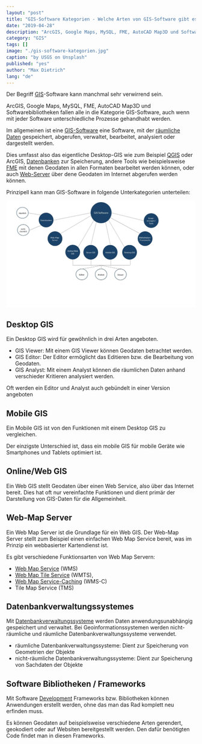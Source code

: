 ```yaml
---
layout: "post"
title: "GIS-Software Kategorien - Welche Arten von GIS-Software gibt es?"
date: "2019-04-28"
description: "ArcGIS, Google Maps, MySQL, FME, AutoCAD Map3D und Softwarebibliotheken fallen alle in die Kategorie GIS-Software, auch wenn mit jeder Software unterschiedliche Prozesse gehandhabt werden."
category: "GIS"
tags: []
image: "./gis-software-kategorien.jpg"
caption: "by USGS on Unsplash"
published: "yes"
author: "Max Dietrich"
lang: "de"
---
```


Der Begriff [GIS](/gis/was-ist-gis "Was ist GIS?")-Software kann manchmal sehr verwirrend sein.

ArcGIS, Google Maps, MySQL, FME, AutoCAD Map3D und Softwarebibliotheken fallen alle in die Kategorie GIS-Software, auch wenn mit jeder Software unterschiedliche Prozesse gehandhabt werden.

Im allgemeinen ist eine [GIS-Software](/gis/gis-software-optionen "GIS-Software Optionen") eine Software, mit der [räumliche Daten](/gis/was-sind-geodaten "Was sind Geodaten?") gespeichert, abgerufen, verwaltet, bearbeitet, analysiert oder dargestellt werden.

Dies umfasst also das eigentliche Desktop-GIS wie zum Beispiel [QGIS](https://qgis.org) oder ArcGIS, [Datenbanken](/gis/geo-datenbank-optionen/ "GIS-Datenbanken") zur Speicherung, andere Tools wie beispielsweise [FME](/gis/fme-lizenz-kostenlos/ "FME-Lizenz") mit denen Geodaten in allen Formaten bearbeitet werden können, oder auch [Web-Server](/gis/web-feature-service/ "Web Feature Service") über dene Geodaten im Internet abgerufen werden können.

Prinzipell kann man GIS-Software in folgende Unterkategorien unterteilen:

![GIS-Software Kategorien](./GIS-Software.jpg "GIS-Software Kategorien")

## Desktop GIS

Ein Desktop GIS wird für gewöhnlich in drei Arten angeboten.

*   GIS Viewer: Mit einem GIS Viewer können Geodaten betrachtet werden.
*   GIS Editor: Der Editor ermöglicht das Editieren bzw. die Bearbeitung von Geodaten.
*   GIS Analyst: Mit einem Analyst können die räumlichen Daten anhand verschieder Kritieren analysiert werden.

Oft werden ein Editor und Analyst auch gebündelt in einer Version angeboten

## Mobile GIS

Ein Mobile GIS ist von den Funktionen mit einem Desktop GIS zu vergleichen.

Der einzigste Unterschied ist, dass ein mobile GIS für mobile Geräte wie Smartphones und Tablets optimiert ist.

## Online/Web GIS

Ein Web GIS stellt Geodaten über einen Web Service, also über das Internet bereit. Dies hat oft nur vereinfachte Funktionen und dient primär der Darstellung von GIS-Daten für die Allgemeinheit.

## Web-Map Server

Ein Web Map Server ist die Grundlage für ein Web GIS. Der Web-Map Server stellt zum Beispiel einen einfachen Web Map Service bereit, was im Prinzip ein webbasierter Kartendienst ist.

Es gibt verschiedene Funktionsarten von Web Map Servern:

*   [Web Map Service](https://de.wikipedia.org/wiki/Web_Map_Service) (WMS)
*   [Web Map Tile Service](https://de.wikipedia.org/wiki/Web_Map_Tile_Service "Web Map Tile Service") (WMTS),
*   [Web Map Service-Caching](https://de.wikipedia.org/wiki/Web_Map_Service-Caching "Web Map Service-Caching") (WMS-C)
*   Tile Map Service (TMS)

## Datenbankverwaltungssystemes

Mit [Datenbankverwaltungssysteme](/gis/geo-datenbank-optionen "Geo-Datenbank Optionen") werden Daten anwendungsunabhängig gespeichert und verwaltet. Bei Geoinformationssystemen werden nicht-räumliche und räumliche Datenbankverwaltungssysteme verwendet.

*   räumliche Datenbankverwaltungssysteme: Dient zur Speicherung von Geometrien der Objekte
*   nicht-räumliche Datenbankverwaltungssysteme: Dient zur Speicherung von Sachdaten der Objekte

## Software Bibliotheken / Frameworks

Mit Software [Development](/web-development/ "Web-Development") Frameworks bzw. Bibliotheken können Anwendungen erstellt werden, ohne das man das Rad komplett neu erfinden muss.

Es können Geodaten auf beispielsweise verschiedene Arten gerendert, geokodiert oder auf Websiten bereitgestellt werden. Den dafür benötigten Code findet man in diesen Frameworks.
